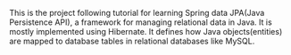 This is the project following tutorial for learning Spring data JPA(Java Persistence API), a framework for managing relational data in Java. It is mostly implemented using Hibernate. It defines how Java objects(entities) are mapped to database tables in relational databases like MySQL.   
